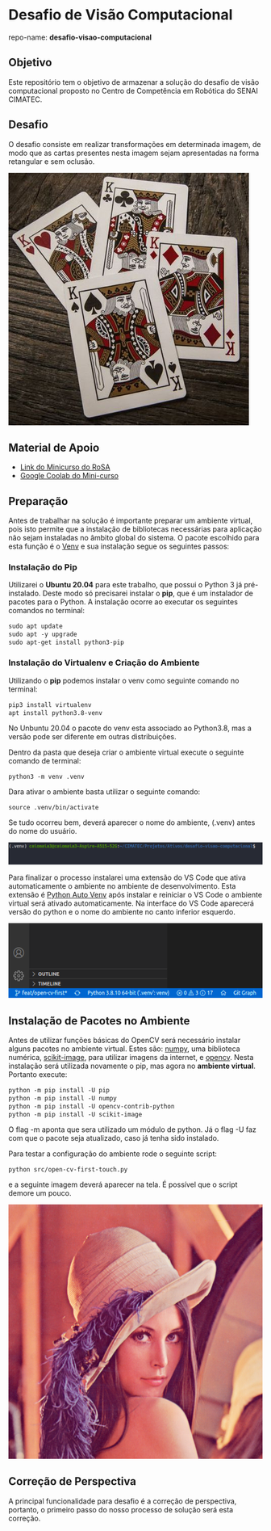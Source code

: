 # Desafio de Visão Computacional
repo-name: **desafio-visao-computacional**

## Objetivo

Este repositório tem o objetivo de armazenar a solução do desafio de visão computacional proposto no Centro de Competência em Robótica do SENAI CIMATEC.

## Desafio

O desafio consiste em realizar transformações em determinada imagem, de modo que as cartas presentes nesta imagem sejam apresentadas na forma retangular e sem oclusão.

![Imagem de Cartas](img/cards.jpg)


## Material de Apoio

- [Link do Minicurso do RoSA](https://github.com/Brazilian-Institute-of-Robotics/bir-mini-robotic-vision/tree/presentation)
- [Google Coolab do Mini-curso](https://colab.research.google.com/drive/1ozEWpFhsqHC6vI3QS-IxH6HThysonxKq)


## Preparação

Antes de trabalhar na solução é importante preparar um ambiente virtual, pois isto permite que a instalação de bibliotecas necessárias para aplicação não sejam instaladas no âmbito global do sistema.
O pacote escolhido para esta função é o [Venv](https://docs.python.org/3/library/venv.html) e sua instalação segue os seguintes passos:

### Instalação do Pip

Utilizarei o **Ubuntu 20.04** para este trabalho, que possui o Python 3 já pré-instalado. Deste modo só precisarei instalar o **pip**, que é um instalador de pacotes para o Python. A instalação ocorre ao executar os seguintes comandos no terminal:

```console
sudo apt update
sudo apt -y upgrade
sudo apt-get install python3-pip
```
### Instalação do Virtualenv e Criação do Ambiente

Utilizando o **pip** podemos instalar o venv como seguinte comando no terminal:

```console
pip3 install virtualenv
apt install python3.8-venv
```
No Unbuntu 20.04 o pacote do venv esta associado ao Python3.8, mas a versão pode ser diferente em outras distribuições.

Dentro da pasta que deseja criar o ambiente virtual execute o seguinte comando de terminal:
```console
python3 -m venv .venv
```
Dara ativar o ambiente basta utilizar o  seguinte comando:
```console
source .venv/bin/activate
```
Se tudo ocorreu bem, deverá aparecer o nome do ambiente, (.venv) antes do nome do usuário.

![prompt-venv](img/readme/prompt.png)

Para finalizar o processo instalarei uma extensão do VS Code que ativa automaticamente o ambiente no ambiente de desenvolvimento. Esta extensão é [Python Auto Venv](https://marketplace.visualstudio.com/items?itemName=whinarn.python-auto-venv) após instalar e reiniciar o VS Code o ambiente virtual será ativado automaticamente. Na interface do VS Code aparecerá versão do python e o nome do ambiente no canto inferior esquerdo.

![vscode-inter](img/readme/vscode-interface.png)


## Instalação de Pacotes no Ambiente

Antes de utilizar funções básicas do OpenCV será necessário instalar alguns pacotes no ambiente virtual. Estes são: [numpy](https://numpy.org/), uma biblioteca numérica, [scikit-image](https://scikit-image.org/), para utilizar imagens da internet, e [opencv](https://opencv.org/). Nesta instalação será utilizada novamente o pip, mas agora no **ambiente virtual**. Portanto execute:

```console
python -m pip install -U pip
python -m pip install -U numpy
python -m pip install -U opencv-contrib-python
python -m pip install -U scikit-image
```

O flag -m aponta que sera utilizado um módulo de python. Já o flag -U faz com que o pacote seja atualizado, caso já tenha sido instalado.

Para testar a configuração do ambiente rode o seguinte script:
```console
python src/open-cv-first-touch.py
```
e a seguinte imagem deverá aparecer na tela. É possível que o script demore um pouco.

![lenna](img/readme/lenna.png)


## Correção de Perspectiva


A principal funcionalidade para  desafio é a correção de perspectiva, portanto, o primeiro passo do nosso processo de solução será esta correção.

